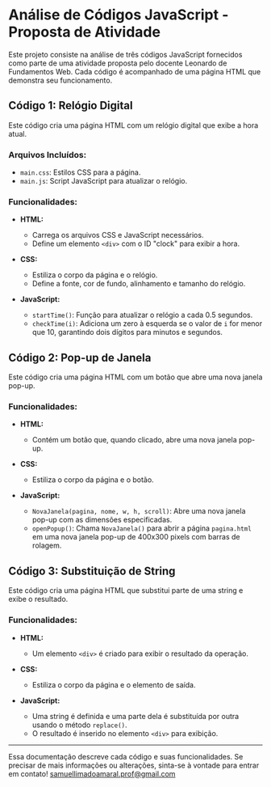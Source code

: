 

# Análise de Códigos JavaScript - Proposta de Atividade

Este projeto consiste na análise de três códigos JavaScript fornecidos como parte de uma atividade proposta pelo docente Leonardo de Fundamentos Web. Cada código é acompanhado de uma página HTML que demonstra seu funcionamento.

## Código 1: Relógio Digital

Este código cria uma página HTML com um relógio digital que exibe a hora atual.

### Arquivos Incluídos:
- `main.css`: Estilos CSS para a página.
- `main.js`: Script JavaScript para atualizar o relógio.

### Funcionalidades:
- **HTML:**
  - Carrega os arquivos CSS e JavaScript necessários.
  - Define um elemento `<div>` com o ID "clock" para exibir a hora.

- **CSS:**
  - Estiliza o corpo da página e o relógio.
  - Define a fonte, cor de fundo, alinhamento e tamanho do relógio.

- **JavaScript:**
  - `startTime()`: Função para atualizar o relógio a cada 0.5 segundos.
  - `checkTime(i)`: Adiciona um zero à esquerda se o valor de `i` for menor que 10, garantindo dois dígitos para minutos e segundos.

## Código 2: Pop-up de Janela

Este código cria uma página HTML com um botão que abre uma nova janela pop-up.

### Funcionalidades:
- **HTML:**
  - Contém um botão que, quando clicado, abre uma nova janela pop-up.

- **CSS:**
  - Estiliza o corpo da página e o botão.

- **JavaScript:**
  - `NovaJanela(pagina, nome, w, h, scroll)`: Abre uma nova janela pop-up com as dimensões especificadas.
  - `openPopup()`: Chama `NovaJanela()` para abrir a página `pagina.html` em uma nova janela pop-up de 400x300 pixels com barras de rolagem.

## Código 3: Substituição de String

Este código cria uma página HTML que substitui parte de uma string e exibe o resultado.

### Funcionalidades:
- **HTML:**
  - Um elemento `<div>` é criado para exibir o resultado da operação.

- **CSS:**
  - Estiliza o corpo da página e o elemento de saída.

- **JavaScript:**
  - Uma string é definida e uma parte dela é substituída por outra usando o método `replace()`.
  - O resultado é inserido no elemento `<div>` para exibição.

---

Essa documentação descreve cada código e suas funcionalidades. Se precisar de mais informações ou alterações, sinta-se à vontade para entrar em contato! samuellimadoamaral.prof@gmail.com